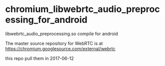 # chromium_libwebrtc_audio_preprocessing_for_android
libwebrtc_audio_preprocessing.so compile for android

The master source repository for WebRTC is at https://chromium.googlesource.com/external/webrtc  

this repo pull them in 2017-06-12

